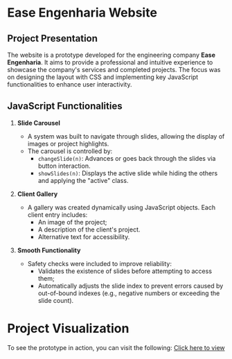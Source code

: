 # Ease Engenharia Website

## Project Presentation
The website is a prototype developed for the engineering company **Ease Engenharia**. It aims to provide a professional and intuitive experience to showcase the company's services and completed projects. The focus was on designing the layout with CSS and implementing key JavaScript functionalities to enhance user interactivity.

## JavaScript Functionalities

1. **Slide Carousel**
   - A system was built to navigate through slides, allowing the display of images or project highlights.
   - The carousel is controlled by:
     - `changeSlide(n)`: Advances or goes back through the slides via button interaction.
     - `showSlides(n)`: Displays the active slide while hiding the others and applying the "active" class.

2. **Client Gallery**
   - A gallery was created dynamically using JavaScript objects. Each client entry includes:
     - An image of the project;
     - A description of the client's project.
     - Alternative text for accessibility.

3. **Smooth Functionality**
   - Safety checks were included to improve reliability:
     - Validates the existence of slides before attempting to access them;
     - Automatically adjusts the slide index to prevent errors caused by out-of-bound indexes (e.g., negative numbers or exceeding the slide count).

# Project Visualization
To see the prototype in action, you can visit the following:
[Click here to view](https://gamaalice.github.io/easy-portifolio/index.html) 
